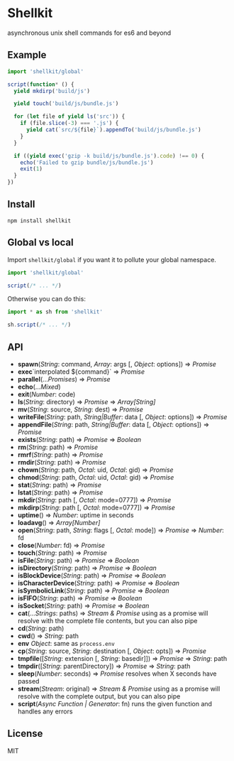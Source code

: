 # Shellkit

asynchronous unix shell commands for es6 and beyond

## Example

```javascript
import 'shellkit/global'

script(function* () {
  yield mkdirp('build/js')

  yield touch('build/js/bundle.js')

  for (let file of yield ls('src')) {
    if (file.slice(-3) === '.js') {
      yield cat(`src/${file}`).appendTo('build/js/bundle.js')
    }
  }

  if ((yield exec('gzip -k build/js/bundle.js').code) !== 0) {
    echo('Failed to gzip bundle/js/bundle.js')
    exit(1)
  }
})
```

## Install

```console
npm install shellkit
```

## Global vs local

Import `shellkit/global` if you want it to pollute your global namespace.

```javascript
import 'shellkit/global'

script(/* ... */)
```

Otherwise you can do this:

```javascript
import * as sh from 'shellkit'

sh.script(/* ... */)
```

## API

* **spawn**(*String*: command, *Array*: args [, *Object*: options]) => *Promise*
* **exec**\`interpolated ${command}\` => *Promise*
* **parallel**(...*Promises*) => *Promise*
* **echo**(...*Mixed*)
* **exit**(*Number*: code)
* **ls**(*String*: directory) => *Promise* => *Array[String]*
* **mv**(*String*: source, *String*: dest) => *Promise*
* **writeFile**(*String*: path, *String|Buffer*: data [, *Object*: options]) => *Promise*
* **appendFile**(*String*: path, *String|Buffer*: data [, *Object*: options]) => *Promise*
* **exists**(*String*: path) => *Promise* => *Boolean*
* **rm**(*String*: path) => *Promise*
* **rmrf**(*String*: path) => *Promise*
* **rmdir**(*String*: path) => *Promise*
* **chown**(*String*: path, *Octal*: uid, *Octal*: gid) => *Promise*
* **chmod**(*String*: path, *Octal*: uid, *Octal*: gid) => *Promise*
* **stat**(*String*: path) => *Promise*
* **lstat**(*String*: path) => *Promise*
* **mkdir**(*String*: path [, *Octal*: mode=0777]) => *Promise*
* **mkdirp**(*String*: path [, *Octal*: mode=0777]) => *Promise*
* **uptime**() => *Number*: uptime in seconds
* **loadavg**() => *Array[Number]*
* **open**(*String*: path, *String*: flags [, *Octal*: mode]) => *Promise* => *Number*: fd
* **close**(*Number*: fd) => *Promise*
* **touch**(*String*: path) => *Promise*
* **isFile**(*String*: path) => *Promise* => *Boolean*
* **isDirectory**(*String*: path) => *Promise* => *Boolean*
* **isBlockDevice**(*String*: path) => *Promise* => *Boolean*
* **isCharacterDevice**(*String*: path) => *Promise* => *Boolean*
* **isSymbolicLink**(*String*: path) => *Promise* => *Boolean*
* **isFIFO**(*String*: path) => *Promise* => *Boolean*
* **isSocket**(*String*: path) => *Promise* => *Boolean*
* **cat**(...*Strings*: paths) => *Stream & Promise* using as a promise will resolve with the complete file contents, but you can also pipe
* **cd**(*String*: path)
* **cwd**() => *String*: path
* **env** *Object*: same as `process.env`
* **cp**(*String*: source, *String*: destination [, *Object*: opts]) => *Promise*
* **tmpfile**([*String*: extension [, *String*: basedir]]) => *Promise* => *String*: path
* **tmpdir**([*String*: parentDirectory]) => *Promise* => *String*: path
* **sleep**(*Number*: seconds) => *Promise* resolves when X seconds have passed
* **stream**(*Stream*: original) => *Stream & Promise* using as a promise will resolve with the complete output, but you can also pipe
* **script**(*Async Function | Generator*: fn) runs the given function and handles any errors

## License

MIT
